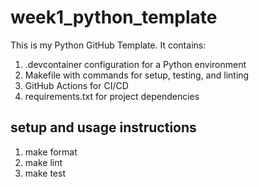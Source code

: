 # week1_python_template
This is my Python GitHub Template. It contains:
1. .devcontainer configuration for a Python environment
2. Makefile with commands for setup, testing, and linting
3. GitHub Actions for CI/CD
4. requirements.txt for project dependencies

## setup and usage instructions
1. make format
2. make lint
3. make test